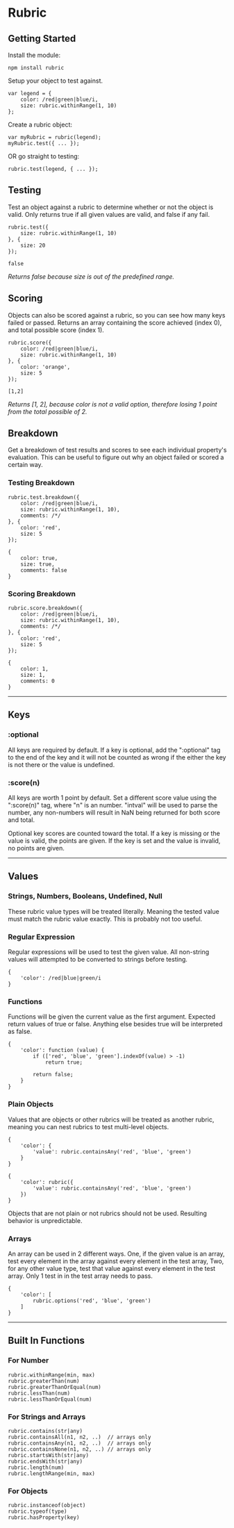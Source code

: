 # Rubric

## Getting Started

Install the module:
```
npm install rubric
```

Setup your object to test against.

```
var legend = {
    color: /red|green|blue/i,
    size: rubric.withinRange(1, 10)
};
```

Create a rubric object:

```
var myRubric = rubric(legend);
myRubric.test({ ... });
```

OR go straight to testing:

```
rubric.test(legend, { ... });
```

## Testing

Test an object against a rubric to determine whether or not the object is valid. Only returns true if all given values are valid, and false if any fail.

```
rubric.test({
    size: rubric.withinRange(1, 10)
}, {
    size: 20
});
```
```
false
```
*Returns false because size is out of the predefined range.*

## Scoring

Objects can also be scored against a rubric, so you can see how many keys failed or passed. Returns an array containing the score achieved (index 0), and total possible score (index 1).

```
rubric.score({
    color: /red|green|blue/i,
    size: rubric.withinRange(1, 10)
}, {
    color: 'orange',
    size: 5
});
```
```
[1,2]
```

*Returns [1, 2], because color is not a valid option, therefore losing 1 point from the total possible of 2.*

## Breakdown

Get a breakdown of test results and scores to see each individual property's evaluation. This can be useful to figure out why an object failed or scored a certain way.

### Testing Breakdown
```
rubric.test.breakdown({
    color: /red|green|blue/i,
    size: rubric.withinRange(1, 10),
    comments: /*/
}, {
    color: 'red',
    size: 5
});
```
```
{
    color: true,
    size: true,
    comments: false
}
```

### Scoring Breakdown
```
rubric.score.breakdown({
    color: /red|green|blue/i,
    size: rubric.withinRange(1, 10),
    comments: /*/
}, {
    color: 'red',
    size: 5
});
```
```
{
    color: 1,
    size: 1,
    comments: 0
}
```


---


## Keys

### :optional

All keys are required by default. If a key is optional, add the ":optional" tag to the end of the key and it will not be counted as wrong if the either the key is not there or the value is undefined.

### :score(n)

All keys are worth 1 point by default. Set a different score value using the ":score(n)" tag, where "n" is an number. "intval" will be used to parse the number, any non-numbers will result in NaN being returned for both score and total.

Optional key scores are counted toward the total. If a key is missing or the value is valid, the points are given. If the key is set and the value is invalid, no points are given.


---


## Values

### Strings, Numbers, Booleans, Undefined, Null

These rubric value types will be treated literally. Meaning the tested value must match the rubric value exactly. This is probably not too useful.

### Regular Expression

Regular expressions will be used to test the given value. All non-string values will attempted to be converted to strings before testing.

```
{
    'color': /red|blue|green/i
}
```

### Functions

Functions will be given the current value as the first argument. Expected return values of true or false. Anything else besides true will be interpreted as false.

```
{
    'color': function (value) {
        if (['red', 'blue', 'green'].indexOf(value) > -1)
            return true;

        return false;
    }
}
```

### Plain Objects

Values that are objects or other rubrics will be treated as another rubric, meaning you can nest rubrics to test multi-level objects.

```
{
    'color': {
        'value': rubric.containsAny('red', 'blue', 'green')
    }
}

{
    'color': rubric({
        'value': rubric.containsAny('red', 'blue', 'green')
    })
}
```

Objects that are not plain or not rubrics should not be used. Resulting behavior is unpredictable.

### Arrays

An array can be used in 2 different ways. One, if the given value is an array, test every element in the array against every element in the test array, Two, for any other value type, test that value against every element in the test array. Only 1 test in in the test array needs to pass.

```
{
    'color': [
        rubric.options('red', 'blue', 'green')
    ]
}
```

---

## Built In Functions

### For Number
```
rubric.withinRange(min, max)
rubric.greaterThan(num)
rubric.greaterThanOrEqual(num)
rubric.lessThan(num)
rubric.lessThanOrEqual(num)
```

### For Strings and Arrays
```
rubric.contains(str|any)
rubric.containsAll(n1, n2, ..)  // arrays only
rubric.containsAny(n1, n2, ..)  // arrays only
rubric.containsNone(n1, n2, ..) // arrays only
rubric.startsWith(str|any)
rubric.endsWith(str|any)
rubric.length(num)
rubric.lengthRange(min, max)
```

### For Objects
```
rubric.instanceof(object)
rubric.typeof(type)
rubric.hasProperty(key)
```
